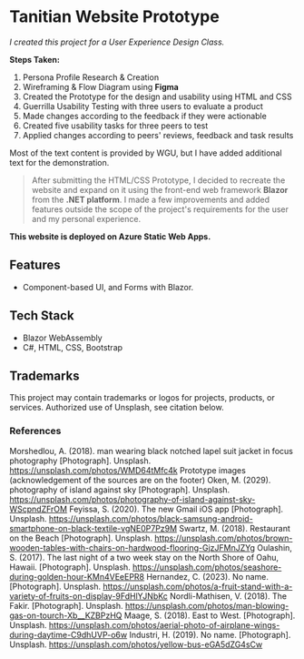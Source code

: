 # Tanitian Website Prototype

*I created this project for a User Experience Design Class.*

****Steps Taken:****

1. Persona Profile Research & Creation
2. Wireframing & Flow Diagram using **Figma**
3. Created the Prototype for the design and usability using HTML and CSS
4. Guerrilla Usability Testing with three users to evaluate a product
5. Made changes according to the feedback if they were actionable
6. Created five usability tasks for three peers to test
7. Applied changes according to peers' reviews, feedback and task results

Most of the text content is provided by WGU, but I have added additional text for the demonstration.

> After submitting the HTML/CSS Prototype, I decided to recreate the website and expand on it using the front-end web framework **Blazor** from the **.NET platform**. I made a few improvements and added features outside the scope of the project's requirements for the user and my personal experience.

**This website is deployed on Azure Static Web Apps.**

## Features

- Component-based UI, and Forms with Blazor.

## Tech Stack

- Blazor WebAssembly
- C#, HTML, CSS, Bootstrap

## Trademarks

This project may contain trademarks or logos for projects, products, or services. Authorized use of Unsplash, see citation below.

### References

Morshedlou, A. (2018). man wearing black notched lapel suit jacket in focus photography [Photograph]. Unsplash. <https://unsplash.com/photos/WMD64tMfc4k>
Prototype images (acknowledgement of the sources are on the footer)
Oken, M. (2029). photography of island against sky [Photograph]. Unsplash. <https://unsplash.com/photos/photography-of-island-against-sky-WScpndZFrOM>
Feyissa, S. (2020). The new Gmail iOS app [Photograph]. Unsplash. <https://unsplash.com/photos/black-samsung-android-smartphone-on-black-textile-vgNE0P7Pz9M>
Swartz, M. (2018). Restaurant on the Beach [Photograph]. Unsplash. <https://unsplash.com/photos/brown-wooden-tables-with-chairs-on-hardwood-flooring-GjzJFMnJZYg>
Oulashin, S. (2017). The last night of a two week stay on the North Shore of Oahu, Hawaii. [Photograph]. Unsplash. <https://unsplash.com/photos/seashore-during-golden-hour-KMn4VEeEPR8>
Hernandez, C. (2023). No name. [Photograph]. Unsplash. <https://unsplash.com/photos/a-fruit-stand-with-a-variety-of-fruits-on-display-9FdHlYJNbKc>
Nordli-Mathisen, V. (2018). The Fakir. [Photograph]. Unsplash. <https://unsplash.com/photos/man-blowing-gas-on-tourch-Xb__KZBPzHQ>
Maage, S. (2018). East to West. [Photograph]. Unsplash. <https://unsplash.com/photos/aerial-photo-of-airplane-wings-during-daytime-C9dhUVP-o6w>
Industri, H. (2019). No name. [Photograph]. Unsplash. <https://unsplash.com/photos/yellow-bus-eGA5dZG4sCw>
